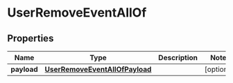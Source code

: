 

# UserRemoveEventAllOf

## Properties

Name | Type | Description | Notes
------------ | ------------- | ------------- | -------------
**payload** | [**UserRemoveEventAllOfPayload**](UserRemoveEventAllOfPayload.md) |  |  [optional]



